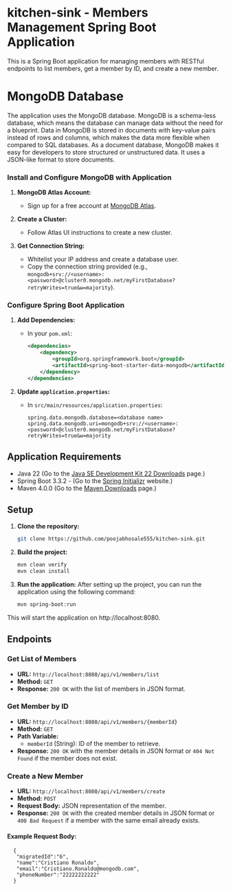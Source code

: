# kitchen-sink - Members Management Spring Boot Application

This is a Spring Boot application for managing members with RESTful endpoints to list members, get a member by ID, and create a new member.

# MongoDB Database
The application uses the MongoDB database. MongoDB is a schema-less database, which means the database can manage data without the need for a blueprint. Data in MongoDB is stored in documents with key-value pairs instead of rows and columns, which makes the data more flexible when compared to SQL databases. As a document database, MongoDB makes it easy for developers to store structured or unstructured data. It uses a JSON-like format to store documents.

### Install and Configure MongoDB with Application

1. **MongoDB Atlas Account:**
   - Sign up for a free account at [MongoDB Atlas](https://www.mongodb.com/cloud/atlas/register).

2. **Create a Cluster:**
   - Follow Atlas UI instructions to create a new cluster.

3. **Get Connection String:**
   - Whitelist your IP address and create a database user.
   - Copy the connection string provided (e.g., `mongodb+srv://<username>:<password>@cluster0.mongodb.net/myFirstDatabase?retryWrites=true&w=majority`).

### Configure Spring Boot Application

1. **Add Dependencies:**
   - In your `pom.xml`:
     ```xml
     <dependencies>
         <dependency>
             <groupId>org.springframework.boot</groupId>
             <artifactId>spring-boot-starter-data-mongodb</artifactId>
         </dependency>
     </dependencies>
     ```

2. **Update `application.properties`:**
   - In `src/main/resources/application.properties`:
     ```properties
     spring.data.mongodb.database=<database name>
     spring.data.mongodb.uri=mongodb+srv://<username>:<password>@cluster0.mongodb.net/myFirstDatabase?retryWrites=true&w=majority
     ```

## Application Requirements

- Java 22 (Go to the [Java SE Development Kit 22 Downloads](https://www.oracle.com/java/technologies/javase/jdk22-archive-downloads.html) page.) 
- Spring Boot 3.3.2 - (Go to the [Spring Initializr](https://start.spring.io/) website.)
- Maven 4.0.0 (Go to the [Maven Downloads](https://maven.apache.org/download.cgi) page.)

## Setup

1. **Clone the repository:**

   ```sh
   git clone https://github.com/poojabhosale555/kitchen-sink.git

1. **Build the project:**

   ```sh
   mvn clean verify
   mvn clean install 

1. **Run the application:**
After setting up the project, you can run the application using the following command:

   ```sh
   mvn spring-boot:run

This will start the application on http://localhost:8080.

## Endpoints

### Get List of Members
- **URL:** `http://localhost:8080/api/v1/members/list`
- **Method:** `GET`
- **Response:** `200 OK` with the list of members in JSON format.

### Get Member by ID
- **URL:** `http://localhost:8080/api/v1/members/{memberId}`
- **Method:** `GET`
- **Path Variable:**
  - `memberId` (String): ID of the member to retrieve.
- **Response:** `200 OK` with the member details in JSON format or `404 Not Found` if the member does not exist.

### Create a New Member
- **URL:** `http://localhost:8080/api/v1/members/create`
- **Method:** `POST`
- **Request Body:** JSON representation of the member.
- **Response:** `200 OK` with the created member details in JSON format or `400 Bad Request` if a member with the same email already exists.

#### Example Request Body:
      
      {
       "migratedId":"6",
       "name":"Cristiano Ronaldo",
       "email":"Cristiano.Ronaldo@mongodb.com",
       "phoneNumber":"22222222222"
      }
